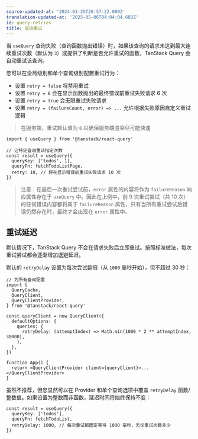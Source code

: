 ```yaml
---
source-updated-at: '2024-01-25T20:57:22.000Z'
translation-updated-at: '2025-05-06T04:04:04.683Z'
id: query-retries
title: 查询重试
---
```

当 `useQuery` 查询失败（查询函数抛出错误）时，如果该查询的请求未达到最大连续重试次数（默认为 `3`）或提供了判断是否允许重试的函数，TanStack Query 会自动重试该查询。

您可以在全局级别和单个查询级别配置重试行为：

- 设置 `retry = false` 将禁用重试
- 设置 `retry = 6` 会在显示函数抛出的最终错误前重试失败请求 6 次
- 设置 `retry = true` 会无限重试失败请求
- 设置 `retry = (failureCount, error) => ...` 允许根据失败原因自定义重试逻辑

[//]: # 'Info'

> 在服务端，重试默认值为 `0` 以确保服务端渲染尽可能快速

[//]: # 'Info'
[//]: # 'Example'

```tsx
import { useQuery } from '@tanstack/react-query'

// 让特定查询重试指定次数
const result = useQuery({
  queryKey: ['todos', 1],
  queryFn: fetchTodoListPage,
  retry: 10, // 将在显示错误前重试失败请求 10 次
})
```

[//]: # 'Example'

> 注意：在最后一次重试尝试前，`error` 属性的内容将作为 `failureReason` 响应属性存在于 `useQuery` 中。因此在上例中，前 9 次重试尝试（共 10 次）的任何错误内容都将属于 `failureReason` 属性，只有当所有重试尝试后错误仍然存在时，最终才会出现在 `error` 属性中。

## 重试延迟

默认情况下，TanStack Query 不会在请求失败后立即重试。按照标准做法，每次重试尝试都会逐渐增加退避延迟。

默认的 `retryDelay` 设置为每次尝试翻倍（从 `1000` 毫秒开始），但不超过 30 秒：

[//]: # 'Example2'

```tsx
// 为所有查询配置
import {
  QueryCache,
  QueryClient,
  QueryClientProvider,
} from '@tanstack/react-query'

const queryClient = new QueryClient({
  defaultOptions: {
    queries: {
      retryDelay: (attemptIndex) => Math.min(1000 * 2 ** attemptIndex, 30000),
    },
  },
})

function App() {
  return <QueryClientProvider client={queryClient}>...</QueryClientProvider>
}
```

[//]: # 'Example2'

虽然不推荐，但您显然可以在 Provider 和单个查询选项中覆盖 `retryDelay` 函数/整数值。如果设置为整数而非函数，延迟时间将始终保持不变：

[//]: # 'Example3'

```tsx
const result = useQuery({
  queryKey: ['todos'],
  queryFn: fetchTodoList,
  retryDelay: 1000, // 每次重试都固定等待 1000 毫秒，无论重试次数多少
})
```

[//]: # 'Example3'
